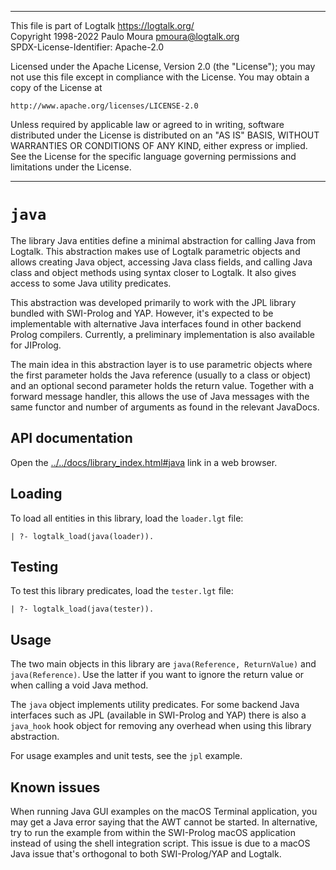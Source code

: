 ________________________________________________________________________

This file is part of Logtalk <https://logtalk.org/>  
Copyright 1998-2022 Paulo Moura <pmoura@logtalk.org>  
SPDX-License-Identifier: Apache-2.0

Licensed under the Apache License, Version 2.0 (the "License");
you may not use this file except in compliance with the License.
You may obtain a copy of the License at

    http://www.apache.org/licenses/LICENSE-2.0

Unless required by applicable law or agreed to in writing, software
distributed under the License is distributed on an "AS IS" BASIS,
WITHOUT WARRANTIES OR CONDITIONS OF ANY KIND, either express or implied.
See the License for the specific language governing permissions and
limitations under the License.
________________________________________________________________________


`java`
======

The library Java entities define a minimal abstraction for calling Java
from Logtalk. This abstraction makes use of Logtalk parametric objects
and allows creating Java object, accessing Java class fields, and calling
Java class and object methods using syntax closer to Logtalk. It also
gives access to some Java utility predicates.

This abstraction was developed primarily to work with the JPL library
bundled with SWI-Prolog and YAP. However, it's expected to be implementable
with alternative Java interfaces found in other backend Prolog compilers.
Currently, a preliminary implementation is also available for JIProlog.

The main idea in this abstraction layer is to use parametric objects where
the first parameter holds the Java reference (usually to a class or object)
and an optional second parameter holds the return value. Together with a
forward message handler, this allows the use of Java messages with the same
functor and number of arguments as found in the relevant JavaDocs.


API documentation
-----------------

Open the [../../docs/library_index.html#java](../../docs/library_index.html#java)
link in a web browser.


Loading
-------

To load all entities in this library, load the `loader.lgt` file:

	| ?- logtalk_load(java(loader)).


Testing
-------

To test this library predicates, load the `tester.lgt` file:

	| ?- logtalk_load(java(tester)).


Usage
-----

The two main objects in this library are `java(Reference, ReturnValue)` and
`java(Reference)`. Use the latter if you want to ignore the return value or
when calling a void Java method.

The `java` object implements utility predicates. For some backend Java
interfaces such as JPL (available in SWI-Prolog and YAP) there is also
a `java_hook` hook object for removing any overhead when using this
library abstraction.

For usage examples and unit tests, see the `jpl` example.


Known issues
------------

When running Java GUI examples on the macOS Terminal application, you may
get a Java error saying that the AWT cannot be started. In alternative, try
to run the example from within the SWI-Prolog macOS application instead
of using the shell integration script. This issue is due to a macOS Java
issue that's orthogonal to both SWI-Prolog/YAP and Logtalk.

